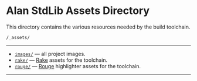 # Alan StdLib Assets Directory

This directory contains the various resources needed by the build toolchain.

    /_assets/

-------------------------------------------------------------------------------

- [`images/`][images/] — all project images.
- [`rake/`][rake/] — [Rake] assets for the toolchain.
- [`rouge/`][rouge/] — [Rouge] highlighter assets for the toolchain.

-------------------------------------------------------------------------------


<!-----------------------------------------------------------------------------
                               REFERENCE LINKS
------------------------------------------------------------------------------>

<!-- folders links  -->

[images/]: ./images/ "Navigate to images assets folder"
[rake/]: ./rake/ "Navigate to Rake assets folder"
[rouge/]: ./rouge/ "Navigate to Rouge assets folder"

<!-- 3rd Party Tools -->

[Asciidoctor]: https://asciidoctor.org/ "Visit Asciidoctor website"

[Dia]: http://dia-installer.de/ "Visit Dia's website"
[Dia Diagram Editor]: http://dia-installer.de/ "Visit Dia's website"

[Haml]: https://haml.info/ "Visit Haml website"

[Rake]: https://ruby.github.io/rake/ "Visit Rake website"

[Rouge]: http://rouge.jneen.net "Visit Rouge website"

<!-- EOF -->
